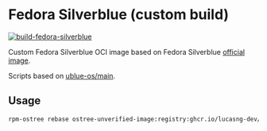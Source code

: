 # Fedora Silverblue (custom build)

[![build-fedora-silverblue](https://github.com/lucasng-dev/fedora-silverblue/actions/workflows/build.yml/badge.svg)](https://github.com/lucasng-dev/fedora-silverblue/actions/workflows/build.yml)

Custom Fedora Silverblue OCI image based on Fedora Silverblue [official image](https://quay.io/repository/fedora/fedora-silverblue).

Scripts based on [ublue-os/main](https://github.com/ublue-os/main).

## Usage

```sh
rpm-ostree rebase ostree-unverified-image:registry:ghcr.io/lucasng-dev/fedora-silverblue:latest
```
